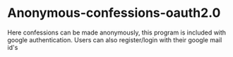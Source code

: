 # Anonymous-confessions-oauth2.0

Here confessions can be made anonymously, this program is included with google authentication.
Users can also register/login with their google mail id's
